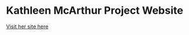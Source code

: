 # Kathleen McArthur Project Website
[Visit her site here](/Kathleen%20McArthur/When_the_mind_opens_the_flowers_bloom.html)

